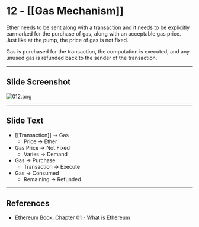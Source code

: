 # 12 - [[Gas Mechanism]]


Ether needs to be sent along with a transaction and it needs to be explicitly earmarked for the purchase of gas, along with an acceptable gas price. Just like at the pump, the price of gas is not fixed. 

Gas is purchased for the transaction, the computation is executed, and any unused gas is refunded back to the sender of the transaction. 

___
## Slide Screenshot
![012.png](../images/ethereum101/012.png)
___
## Slide Text
- [[Transaction]] -> Gas
	- Price -> Ether
- Gas Price -> Not Fixed
	- Varies -> Demand
- Gas -> Purchase
	- Transaction -> Execute
- Gas -> Consumed
	- Remaining -> Refunded
___
## References
- [Ethereum Book: Chapter 01 - What is Ethereum](https://github.com/ethereumbook/ethereumbook/blob/develop/01what-is.asciidoc)